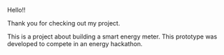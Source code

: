 Hello!!

Thank you for checking out my project.

This is a project about building a smart energy meter. This prototype was developed to compete in an energy hackathon.
